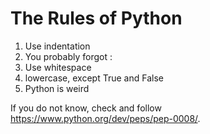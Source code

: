 # The Rules of Python
1. Use indentation
2. You probably forgot :
3. Use whitespace
4. lowercase, except True and False
5. Python is weird

If you do not know, check and follow https://www.python.org/dev/peps/pep-0008/.
